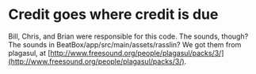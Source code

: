 # Credit goes where credit is due

Bill, Chris, and Brian were responsible for this code. The sounds, though? The sounds in BeatBox/app/src/main/assets/rasslin? We got them from plagasul, at [http://www.freesound.org/people/plagasul/packs/3/](http://www.freesound.org/people/plagasul/packs/3/).
